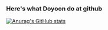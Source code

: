 ### Here's what Doyoon do at github
[![Anurag's GitHub stats](https://github-readme-stats.vercel.app/api?username=doyoonear&hide=contribs&count_private=true&show_icons=true&theme=tokyonight)](https://github.com/anuraghazra/github-readme-stats)


<!--
**doyoonear/doyoonear** is a ✨ _special_ ✨ repository because its `README.md` (this file) appears on your GitHub profile.

Here are some ideas to get you started:

- 🔭 I’m currently working on ...
- 🌱 I’m currently learning ...
- 👯 I’m looking to collaborate on ...
- 🤔 I’m looking for help with ...
- 💬 Ask me about ...
- 📫 How to reach me: ...
- 😄 Pronouns: ...
- ⚡ Fun fact: ...
-->
